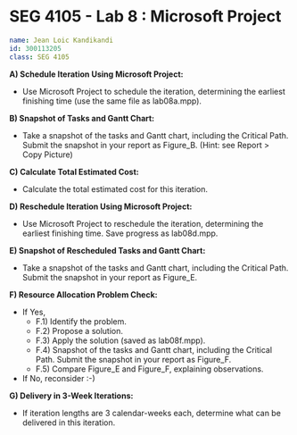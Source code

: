 # SEG 4105 - Lab 8 : Microsoft Project

```yml
name: Jean Loic Kandikandi
id: 300113205
class: SEG 4105
```

**A) Schedule Iteration Using Microsoft Project:**
   - Use Microsoft Project to schedule the iteration, determining the earliest finishing time (use the same file as lab08a.mpp).

**B) Snapshot of Tasks and Gantt Chart:**
   - Take a snapshot of the tasks and Gantt chart, including the Critical Path. Submit the snapshot in your report as Figure_B. (Hint: see Report > Copy Picture)

**C) Calculate Total Estimated Cost:**
   - Calculate the total estimated cost for this iteration.

**D) Reschedule Iteration Using Microsoft Project:**
   - Use Microsoft Project to reschedule the iteration, determining the earliest finishing time. Save progress as lab08d.mpp.

**E) Snapshot of Rescheduled Tasks and Gantt Chart:**
   - Take a snapshot of the tasks and Gantt chart, including the Critical Path. Submit the snapshot in your report as Figure_E.

**F) Resource Allocation Problem Check:**
   - If Yes,
      - F.1) Identify the problem.
      - F.2) Propose a solution.
      - F.3) Apply the solution (saved as lab08f.mpp).
      - F.4) Snapshot of the tasks and Gantt chart, including the Critical Path. Submit the snapshot in your report as Figure_F.
      - F.5) Compare Figure_E and Figure_F, explaining observations.
   - If No, reconsider :-)

**G) Delivery in 3-Week Iterations:**
   - If iteration lengths are 3 calendar-weeks each, determine what can be delivered in this iteration.
